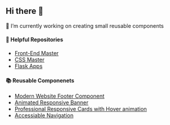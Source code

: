 ## Hi there 👋
 🔭 I’m currently working on creating small reusable components



#### 🚀 Helpful Repositories
- [Front-End Master](https://github.com/laneyreed/Frontend-Master)
- [CSS Master](https://github.com/laneyreed/CSS-Master)
- [Flask Apps](https://github.com/laneyreed/Flask-Apps)



#### 📚 Reusable Componenets
- [Modern Website Footer Component](https://github.com/laneyreed/Frontend-Master/tree/main/footers)
- [Animated Responsive Banner](https://github.com/laneyreed/CSS-Master/blob/main/animations/keyframe-banner/README.md)
- [Professional Responsive Cards with Hover animation](https://github.com/laneyreed/Frontend-Master/tree/main/responsive-cards)
- [Accessiable Navigation](https://github.com/laneyreed/Frontend-Master/tree/main/navigation/accessiable-nav)




<!--
**laneyreed/laneyreed** is a ✨ _special_ ✨ repository because its `README.md` (this file) appears on your GitHub profile.

Here are some ideas to get you started:

- 🔭 I’m currently working on ...
- 🌱 I’m currently learning ...
- 👯 I’m looking to collaborate on ...
- 🤔 I’m looking for help with ...
- 💬 Ask me about ...
- 📫 How to reach me: ...
- 😄 Pronouns: ...
- ⚡ Fun fact: ...
-->

